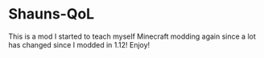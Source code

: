 # Shauns-QoL
This is a mod I started to teach myself Minecraft modding again since a lot has changed since I modded in 1.12! Enjoy!
